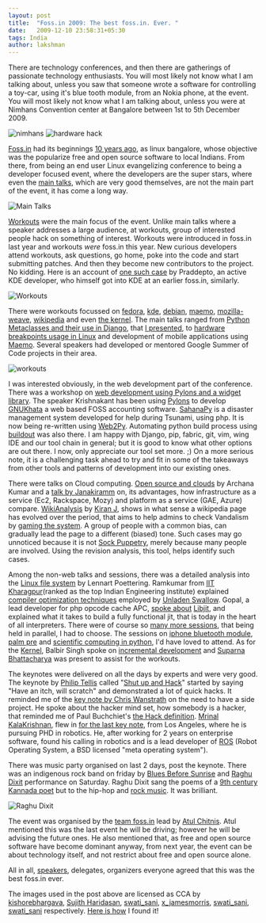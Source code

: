 ```yaml
---
layout: post
title:  "Foss.in 2009: The best foss.in. Ever. "
date:   2009-12-10 23:58:31+05:30
tags: India
author: lakshman
---
```

There are technology conferences, and then there are gatherings of passionate technology enthusiasts. You will most likely not know what I am talking about, unless you saw that someone wrote a software for controlling a toy-car, using it's blue tooth module, from an Nokia phone, at the event. You will most likely not know what I am talking about, unless you were at Nimhans Convention center at Bangalore between 1st to 5th December 2009.

<img src="http://farm3.static.flickr.com/2507/4153869960_fcce742e42_m_d.jpg" alt="nimhans" />

<img src="http://farm5.static.flickr.com/4001/4160152863_014ee73c03_m_d.jpg" alt="hardware hack" />

[Foss.in](http://foss.in/) had its beginnings [10 years ago](http://en.wikipedia.org/wiki/FOSS.IN#History), as linux bangalore, whose objective was the popularize free and open source software to local Indians. From there, from being an end user Linux evangelizing conference to being a developer focused event, where the developers are the super stars, where even the [main talks](http://foss.in/2009/schedules/), which are very good themselves, are not the main part of the event, it has come a long way.

<img src="http://farm3.static.flickr.com/2665/4165131655_49ed8afcec_m_d.jpg" alt="Main Talks" />

[Workouts](http://foss.in/fossin2009/understanding-foss-in-the-workouts.html) were the main focus of the event. Unlike main talks where a speaker addresses a large audience, at workouts, group of interested people hack on something of interest. Workouts were introduced in foss.in last year and workouts _were_ foss.in this year. New curious developers attend workouts, ask questions, go home, poke into the code and start submitting patches. And then they become new contributors to the project. No kidding. Here is an account of [one such case](http://pradeepto.livejournal.com/18166.html) by Praddepto, an active KDE developer, who himself got into KDE at an earlier foss.in, similarly.

<img src="http://farm3.static.flickr.com/2551/4164906099_71d5f8d8eb_m_d.jpg" alt="Workouts" />

There were workouts focussed on [fedora](http://foss.in/2009/schedules/talkdetailspub.php?talkid=FEDORA), [kde](http://foss.in/2009/schedules/talkdetailspub.php?talkid=KDE), [debian](http://foss.in/2009/schedules/talkdetailspub.php?talkid=36), [maemo](http://foss.in/2009/schedules/talkdetailspub.php?talkid=MAEMO), [mozilla-weave](http://foss.in/2009/schedules/talkdetailspub.php?talkid=8), [wikipedia](http://foss.in/2009/schedules/talkdetailspub.php?talkid=40) and even [the kernel](http://foss.in/2009/schedules/talkdetailspub.php?talkid=34). The main talks ranged from [Python Metaclasses and their use in Django](http://foss.in/2009/schedules/talkdetailspub.php?talkid=44), that [I presented](http://uswaretech.com/blog/2009/12/python-metaclasses-and-how-django-uses-them/), to [hardware breakpoints usage in Linux](http://foss.in/2009/schedules/talkdetailspub.php?talkid=60) and development of mobile applications using [Maemo](http://foss.in/2009/schedules/talkdetailspub.php?talkid=5). Several speakers had developed or mentored Google Summer of Code projects in their area.

<img src="http://farm3.static.flickr.com/2804/4165892330_43dfb73d7b_m_d.jpg" alt="workouts" />

I was interested obviously, in the web development part of the conference. There was a workshop on [web development using Pylons and a widget library](http://foss.in/2009/schedules/talkdetailspub.php?talkid=41). The speaker Krishnakant has been using [Pylons](http://pylonshq.com/) to develop [GNUKhata](http://gnukhata.gnulinux.in/) a web based FOSS accounting software. [SahanaPy](http://www.sahanapy.org/) is a disaster management system developed for help during Tsunami, using php. It is now being re-written using [Web2Py](http://www.web2py.com/). Automating python build process using [buildout](http://www.web2py.com/) was also there. I am happy with Django, pip, fabric, git, vim, wing IDE and our tool chain in general; but it is good to know what other options are out there. I now, only appreciate our tool set more. ;) On a more serious note, it is a challenging task ahead to try and fit in some of the takeaways from other tools and patterns of development into our existing ones.

There were talks on Cloud computing. [Open source and clouds](http://foss.in/2009/schedules/talkdetailspub.php?talkid=11) by Archana Kumar and a [talk by Janakiramm](http://foss.in/2009/schedules/talkdetailspub.php?talkid=29) on, its advantages, how infrastructure as a service (Ec2, Rackspace, Mozy) and platform as a service (GAE, Azure) compare. [WikiAnalysis](http://code.google.com/p/wiki-analysis/) by [Kiran J](http://en.wikipedia.org/wiki/User:Jackerhack), shows in what sense a wikipedia page has evolved over the period, that aims to help admins to check Vandalism by [gaming the system](http://en.wikipedia.org/wiki/Wikipedia:GAME). A group of people with a common bias, can gradually lead the page to a different (biased) tone. Such cases may go unnoticed because it is not [Sock Puppetry](http://en.wikipedia.org/wiki/Wikipedia:SOCK), merely because many people are involved. Using the revision analysis, this tool, helps identify such cases.

Among the non-web talks and sessions, there was a detailed analysis into the [Linux file system](http://foss.in/2009/schedules/talkdetailspub.php?talkid=46) by Lennart Poettering. Ramkumar from [IIT Kharagpur](http://en.wikipedia.org/wiki/Indian_Institute_of_Technology_Kharagpur)(ranked as the top Indian Engineering institute) explained [compiler optimization techniques](http://foss.in/2009/schedules/talkdetailspub.php?talkid=68) employed by [Unladen Swallow](http://code.google.com/p/unladen-swallow/). Gopal, a lead developer for php opcode cache APC, [spoke about](http://foss.in/2009/schedules/talkdetailspub.php?talkid=23) [Libjit](http://freshmeat.net/projects/libjit/), and explained what it takes to build a fully functional jit, that is today in the heart of all interpreters. There were of course so [many more sessions](http://foss.in/2009/schedules/), that being held in parallel, I had to choose. The sessions on [iphone bluetooth module](http://foss.in/2009/schedules/talkdetailspub.php?talkid=86), [palm pre](http://foss.in/2009/schedules/talkdetailspub.php?talkid=80) and [scientific computing in python](http://foss.in/2009/schedules/talkdetailspub.php?talkid=48), I'd have loved to attend. As for the [Kernel](http://lwn.net/Articles/248891/), Balbir Singh spoke on [incremental development](http://foss.in/2009/schedules/talkdetailspub.php?talkid=15) and [Suparna Bhattacharya](http://en.wikipedia.org/wiki/User:Peter_Ellis/Suparna_Bhattacharya) was present to assist for the workouts.

The keynotes were delivered on all the days by experts and were very good. The keynote by [Philip Tellis](http://bluesmoon.livejournal.com/) called "[Shut up and Hack](http://foss.in/2009/schedules/talkdetailspub.php?talkid=55)" started by saying "Have an itch, will scratch" and demonstrated a lot of quick hacks. It reminded me of the [key note by Chris Wanstrath](http://gist.github.com/6443) on the need to have a side project. He spoke about the hacker mind set, how somebody is a hacker, that reminded me of Paul Buchchiet's [the Hack definition](http://paulbuchheit.blogspot.com/2009/10/applied-philosophy-aka-hacking.html). [Mrinal KalaKrishnan](http://www-clmc.usc.edu/Main/MrinalKalakrishnan), flew in [for the last key note](http://foss.in/2009/schedules/talkdetailspub.php?talkid=52), from Los Angeles, where he is pursuing PHD in robotics. He, after working for 2 years on enterprise software, found his calling in robotics and is a lead developer of [ROS](http://en.wikipedia.org/wiki/ROS_(Robot_Operating_System)) (Robot Operating System, a BSD licensed "meta operating system"). 

There was music party organised on last 2 days, post the keynote. There was an indigenous rock band on friday by [Blues Before Sunrise](http://www.facebook.com/pages/Blues-Before-Sunrise/156177164004) and [Raghu Dixit](http://raghudixit.com/) performance on Saturday. Raghu Dixit sang the poems of a [9th century Kannada poet](http://en.wikipedia.org/wiki/Shishunala_Sharif) but to the hip-hop and [rock music](http://en.wikipedia.org/wiki/Enter_Sandman). It was brilliant. 

<img src="http://farm3.static.flickr.com/2794/4165146115_6e45bef160_m_d.jpg" alt="Raghu Dixit" />

The event was organised by the [team foss.in](http://foss.in/about/team) lead by [Atul Chitnis](http://en.wikipedia.org/wiki/Atul_Chitnis). Atul mentioned this was the last event he will be driving; however he will be advising the future ones. He also mentioned that, as free and open source software have become dominant anyway, from next year, the event can be about technology itself, and not restrict about free and open source alone.

All in all, [speakers](http://blog.namei.org/2009/12/09/foss-in2009-great-conference-or-greatest-conference/), delegates, organizers everyone agreed that this was the best foss.in ever.

The images used in the post above are licensed as CCA by [kishorebhargava](http://www.flickr.com/photos/kbhargava/4153869960/), [Sujith Haridasan](http://www.flickr.com/photos/sujith-h/4160152863/), [swati_sani](http://www.flickr.com/photos/swatisani/4165131655/), [x_jamesmorris](http://www.flickr.com/photos/x_jamesmorris/4164906099/), [swati_sani](http://www.flickr.com/photos/swatisani/4165892330/), [swati_sani](http://www.flickr.com/photos/swatisani/4165146115/) respectively. [Here is how](http://gist.github.com/254066) I found it!


